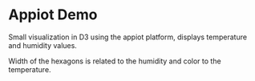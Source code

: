 # Appiot Demo

Small visualization in D3 using the appiot platform, displays temperature and 
humidity values.

Width of the hexagons is related to the humidity and color to the temperature.
